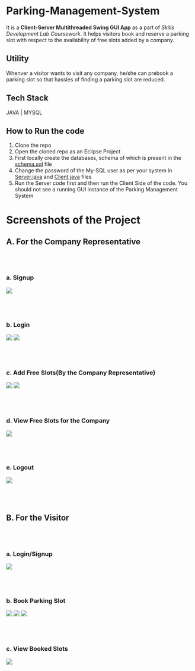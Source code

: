 # Parking-Management-System

It is a **Client-Server Multithreaded Swing GUI App** as a part of *Skills Development Lab Coursework*. It helps visitors book and reserve a parking slot with respect to the availability of free slots added by a company.


## Utility

Whenver a visitor wants to visit any company, he/she can prebook a parking slot so that hassles of finding a parking slot are reduced.

## Tech Stack

JAVA | MYSQL 

## How to Run the code

1. Clone the repo
2. Open the cloned repo as an Eclipse Project
3. First locally create the databases, schema of which is present in the [schema.sql](/schema.sql) file
4. Change the password of the My-SQL user as per your system in [Server.java](/src/Server.java) and [Client.java](/src/Client.java) files 
4. Run the Server code first and then run the Client Side of the code. You should not see a running GUI instance of the Parking Management System




# Screenshots of the Project


## A. For the Company Representative 
<br><br>

### a. Signup 
![](/Screenshots/Representative%20Signup.png)
<br><br><br><br>


### b. Login 
![](/Screenshots/Representative%20Login.png)
![](/Screenshots/LoginSuccessful.png)
<br><br><br><br>


### c. Add Free Slots(By the Company Representative)
![](/Screenshots/AddFreeSlots.png)
![](/Screenshots/Add%20Free%20Slots.png)
<br><br><br><br>


### d. View Free Slots for the Company
![](/Screenshots/View%20Free%20Slots.png)
<br><br><br><br>


### e. Logout
![](/Screenshots/Screenshot%202020-11-03%20at%203.50.02%20PM.png)
<br><br><br><br>




## B. For the Visitor
<br><br>

### a. Login/Signup
![](/Screenshots/LoginVisitor.png)
<br><br><br><br>


### b. Book Parking Slot
![](/Screenshots/BookSlot00.png)
![](/Screenshots/BookSlot0.png)
![](/Screenshots/BookSlot.png)
<br><br><br><br>


### c. View Booked Slots 
![](/Screenshots/View%20Booked%20Slots.png)
<br><br><br><br>



